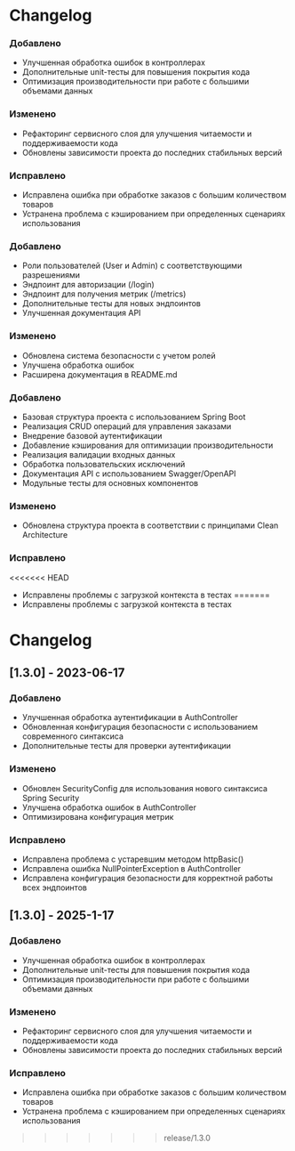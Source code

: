 # Changelog



### Добавлено
- Улучшенная обработка ошибок в контроллерах
- Дополнительные unit-тесты для повышения покрытия кода
- Оптимизация производительности при работе с большими объемами данных

### Изменено
- Рефакторинг сервисного слоя для улучшения читаемости и поддерживаемости кода
- Обновлены зависимости проекта до последних стабильных версий

### Исправлено
- Исправлена ошибка при обработке заказов с большим количеством товаров
- Устранена проблема с кэшированием при определенных сценариях использования



### Добавлено
- Роли пользователей (User и Admin) с соответствующими разрешениями
- Эндпоинт для авторизации (/login)
- Эндпоинт для получения метрик (/metrics)
- Дополнительные тесты для новых эндпоинтов
- Улучшенная документация API

### Изменено
- Обновлена система безопасности с учетом ролей
- Улучшена обработка ошибок
- Расширена документация в README.md



### Добавлено
- Базовая структура проекта с использованием Spring Boot
- Реализация CRUD операций для управления заказами
- Внедрение базовой аутентификации
- Добавление кэширования для оптимизации производительности
- Реализация валидации входных данных
- Обработка пользовательских исключений
- Документация API с использованием Swagger/OpenAPI
- Модульные тесты для основных компонентов

### Изменено
- Обновлена структура проекта в соответствии с принципами Clean Architecture

### Исправлено
<<<<<<< HEAD
- Исправлены проблемы с загрузкой контекста в тестах
=======
- Исправлены проблемы с загрузкой контекста в тестах

# Changelog

## [1.3.0] - 2023-06-17

### Добавлено
- Улучшенная обработка аутентификации в AuthController
- Обновленная конфигурация безопасности с использованием современного синтаксиса
- Дополнительные тесты для проверки аутентификации

### Изменено
- Обновлен SecurityConfig для использования нового синтаксиса Spring Security
- Улучшена обработка ошибок в AuthController
- Оптимизирована конфигурация метрик

### Исправлено
- Исправлена проблема с устаревшим методом httpBasic()
- Исправлена ошибка NullPointerException в AuthController
- Исправлена конфигурация безопасности для корректной работы всех эндпоинтов

## [1.3.0] - 2025-1-17

### Добавлено
- Улучшенная обработка ошибок в контроллерах
- Дополнительные unit-тесты для повышения покрытия кода
- Оптимизация производительности при работе с большими объемами данных

### Изменено
- Рефакторинг сервисного слоя для улучшения читаемости и поддерживаемости кода
- Обновлены зависимости проекта до последних стабильных версий

### Исправлено
- Исправлена ошибка при обработке заказов с большим количеством товаров
- Устранена проблема с кэшированием при определенных сценариях использования
>>>>>>> release/1.3.0
